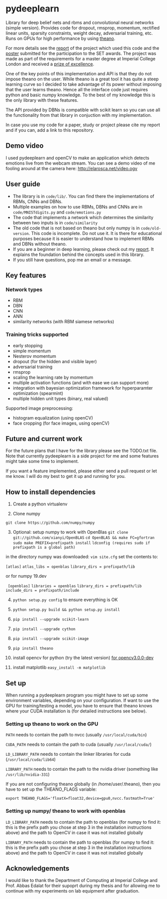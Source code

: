 pydeeplearn
===========

Library for deep belief nets and rbms and convolutional neural networks (simple version). Provides code for dropout, rmsprop, momentum, rectified linear units, sparsity constraints, weight decay, adversarial training, etc. Runs on GPUs for high performance by using [theano](http://deeplearning.net/software/theano/).


For more details see the [report](http://elarosca.net/report.pdf) of the project which used this code and the [ poster](http://elarosca.net/poster.pdf) submitted for the participation to the SET awards. The project was made as part of the requirements for a master degree at Imperial College London and received a [prize of excellence](http://www3.imperial.ac.uk/computing/teaching/ug/ug-distinguished-projects).

One of the key points of this implementation and API is that they do not impose theano on the user. While theano is a great tool it has quite a steep learning curve so I decided to take advantage of its power without imposing that the user learns theano. Hence all the interface code just requires python and basic numpy knowledge. To the best of my knowledge this is the only library with these features.

The API provided by DBNs is compatible with scikit learn so you can use all the functionality from that library in conjuction with my implementation.

 In case you use my code for a paper, study or project please cite my report and if you can, add a link to this repository.

## Demo video
I used pydeeplearn and openCV to make an application which detects emotions live from the webcam stream. You can see a demo video of me fooling around at the camera here: http://elarosca.net/video.ogv

## User guide
  * The library is in `code/lib/`. You can find there the implementations of RBMs, CNNs and DBNs.
  * Multiple examples on how to use RBMs, DBNs and CNNs are in `code/MNISTdigits.py` and `code/emotions.py`
  * The code that implements a network which determines the similarity between two inputs is in `code/similarity`
  * The old code that is not based on theano but only numpy is in `code/old-version`. This code is incomplete. Do not use it. It is there for educational purposes because it is easier to understand how to implement RBMs and DBNs without theano.
  * If you are a beginner in deep learning, please check out my [report](http://elarosca.net/report.pdf). It explains the foundation behind the concepts used in this library.
  * If you still have questions, pop me an email or a message.
 
## Key features

### Network types
  * RBM
  * DBN
  * CNN
  * ANN
  * similarity networks (with RBM siamese networks)


### Training tricks supported
  * early stopping
  * simple momentum
  * Nesterov momentum
  * dropout (for the hidden and visible layer)
  * adversarial training 
  * rmsprop
  * scaling the learning rate by momentum
  * multiple activation functions (and with ease we can support more)
  * integration with bayesian optimization framework for hyperparamter optimization (spearmint)
  * multiple hidden unit types (binary, real valued)

Supported image preprocessing:
  * histogram equalization (using openCV)
  * face cropping (for face images, using openCV) 

## Future and current work
For the future plans that I have for the library please see the TODO.txt file. Note that currently pydeeplearn is a side project for me and some features might take some time to implement. 

If you want a feature implemented, please either send a pull request or let me know. I will do my best to get it up and running for you.

## How to install dependencies

1. Create a python virtualenv

2. Clone numpy

 `git clone https://github.com/numpy/numpy`

3. Optional: setup numpy to work with OpenBlas
  `git clone git://github.com/xianyi/OpenBLAS`
  `cd OpenBLAS && make FC=gfortran`
  `sudo make PREFIX=prefixpath install`
  `ldconfig (requires sudo if prefixpath is a global path)`

  in the directory numpy was downloaded:
  `vim site.cfg`
  set the contents to:

  `[atlas]`
  `atlas_libs = openblas`
  `library_dirs = prefixpath/lib`

  or for numpy 19.dev

 ` [openblas]`
  `libraries = openblas`
  `library_dirs = prefixpath/lib`
  `include_dirs = prefixpath/include`

4. `python setup.py config` to ensure everything is OK
5. `python setup.py build && python setup.py install`
6. `pip install --upgrade scikit-learn`
7. `pip install --upgrade cython`
8. `pip install --upgrade scikit-image`
9. `pip install theano`
10. install opencv for python (try the latest version) [for opencv3.0.0-dev](http://docs.opencv.org/trunk/doc/tutorials/introduction/linux_install/linux_install.html)

11. install matplotlib
   `easy_install -m matplotlib`


## Set up

When running a pydeeplearn program you might have to set up some environment variables, depending on your configuration. If want to use the GPU for training/testing a model, you have to ensure that theano knows where your CUDA installation is (for detailed instructions see below).

### Setting up theano to work on the GPU

  `PATH` needs to contain the path to nvcc (usually `/usr/local/cuda/bin`)

  `CUDA_PATH` needs to contain the path to cuda (usually `/usr/local/cuda/`)

  `LD_LIBRARY_PATH` needs to contain the linker libraries for cuda (`/usr/local/cuda/lib64`)

  `LIBRARY_PATH` needs to contain the path to the nvidia driver (something like `/usr/lib/nvidia-331`)


  If you are not configuring theano globally (in /home/user/.theano), then you have to set up the THEANO_FLAGS variable:

  `export THEANO_FLAGS='floatX=float32,device=gpu0,nvcc.fastmath=True'`

### Setting up numpy/ theano to work with openblas

  `LD_LIBRARY_PATH` needs to contain the path to openblas (for numpy to find it: this is the prefix path you chose at step 3 in the installation instructions above) and the path to OpenCV in case it was not installed globally

  `LIBRARY_PATH` needs to contain the path to openblas (for numpy to find it: this is the prefix path you chose at step 3 in the installation instructions above) and the path to OpenCV in case it was not installed globally


## Acknowledgements

I would like to thank the Department of Computing at Imperial College and Prof. Abbas Edalat for their supoprt during my thesis and for allowing me to continue with my experiments on lab equipment after graduation.
